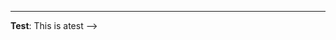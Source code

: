 <!-- ---
layout: posts
title: Coursewebsite
---

اطلاعات در اخرین گزینه ی کادر بالا قرار دارد.


<!-- This is a sample post:
- *Post* one and **post** two.
- bullet point two.
 -->

---
**Test**: This is atest -->
